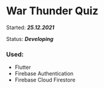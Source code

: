 # War Thunder Quiz

Started: ***25.12.2021***

Status: ***Developing***

### Used:
* Flutter
* Firebase Authentication
* Firebase Cloud Firestore
